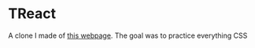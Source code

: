 # TReact

A clone I made of [this webpage](https://treact.owaiskhan.me/components/landingPages/SaaSProductLandingPage). The goal was to practice everything CSS
